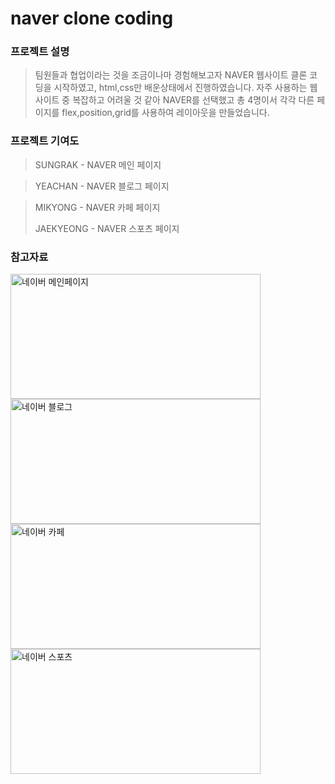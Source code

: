 # naver clone coding

### 프로젝트 설명
>팀원들과 협업이라는 것을 조금이나마 경험해보고자 NAVER 웹사이트 클론 코딩을 시작하였고,
>html,css만 배운상태에서 진행하였습니다.
>자주 사용하는 웹사이트 중 복잡하고 어려울 것 같아 NAVER를 선택했고
>총 4명이서 각각 다른 페이지를 flex,position,grid를 사용하여 레이아웃을 만들었습니다.

### 프로젝트 기여도
>SUNGRAK - NAVER 메인 페이지

>YEACHAN - NAVER 블로그 페이지

>MIKYONG - NAVER 카페 페이지
>
>JAEKYEONG - NAVER 스포츠 페이지

### 참고자료

<img width="400" height="200" alt="네이버 메인페이지" src="https://github.com/ckehf223/wepsite-teamrepo/assets/165243274/60e61c2a-a7dd-435e-a0a2-b58e682797b0">
<img width="400" height="200" alt="네이버 블로그" src="https://github.com/ckehf223/wepsite-teamrepo/assets/165243274/9f1d9b10-dece-4f58-b09d-8cb06c8fdf07">
<img width="400" height="200" alt="네이버 카페" src="https://github.com/ckehf223/wepsite-teamrepo/assets/165243274/375dfd2a-8d85-4c21-be1a-cf8963fbf801">
<img width="400" height="200" alt="네이버 스포츠" src="https://github.com/ckehf223/wepsite-teamrepo/assets/165243274/d5e50806-30f1-4b58-8076-07a3c1192521">


